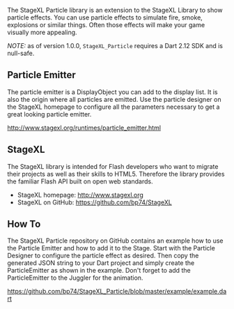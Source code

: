 The StageXL Particle library is an extension to the StageXL Library to show particle effects. You can use particle effects to simulate fire, smoke, explosions or similar things. Often those effects will make your game visually more appealing.

*NOTE:* as of version 1.0.0, `StageXL_Particle` requires a Dart 2.12 SDK and is null-safe.

## Particle Emitter

The particle emitter is a DisplayObject you can add to the display list. It is also the origin where all particles are emitted. Use the particle designer on the StageXL homepage to configure all the parameters necessary to get a great looking particle emitter.    

<http://www.stagexl.org/runtimes/particle_emitter.html>

## StageXL

The StageXL library is intended for Flash developers who want to migrate their projects as well as their skills to HTML5. Therefore the library provides the familiar Flash API built on open web standards. 

* StageXL homepage: <http://www.stagexl.org>
* StageXL on GitHub: <https://github.com/bp74/StageXL>

## How To

The StageXL Particle repository on GitHub contains an example how to use the Particle Emitter and how to add it to the Stage. Start with the Particle Designer to configure the particle effect as desired. Then copy the generated JSON string to your Dart project and simply create the ParticleEmitter as shown in the example. Don't forget to add the ParticleEmitter to the Juggler for the animation. 

<https://github.com/bp74/StageXL_Particle/blob/master/example/example.dart>
